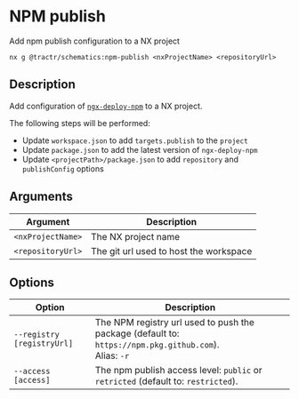 # NPM publish

Add npm publish configuration to a NX project

```shell
nx g @tractr/schematics:npm-publish <nxProjectName> <repositoryUrl>
```

## Description

Add configuration of [`ngx-deploy-npm`](https://github.com/bikecoders/ngx-deploy-npm) to a NX project.

The following steps will be performed:

- Update `workspace.json` to add `targets.publish` to the `project`
- Update `package.json` to add the latest version of `ngx-deploy-npm`
- Update `<projectPath>/package.json` to add `repository` and `publishConfig` options

## Arguments

| Argument          | Description                            |
| ----------------- | -------------------------------------- |
| `<nxProjectName>` | The NX project name                    |
| `<repositoryUrl>` | The git url used to host the workspace |

## Options

| Option                         | Description                                                                                                           |
| ------------------------------ | --------------------------------------------------------------------------------------------------------------------- |
| `--registry [registryUrl]`     | The NPM registry url used to push the package (default to: `https://npm.pkg.github.com`).<br/> Alias: `-r`            |
| `--access [access]`            | The npm publish access level: `public` or `retricted` (default to: `restricted`).                                     |
